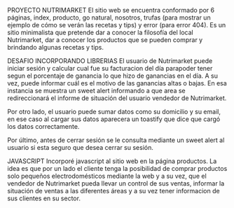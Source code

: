 PROYECTO NUTRIMARKET 
El sitio web se encuentra conformado por 6 páginas, index, producto, go natural, nosotros, trufas (para mostrar un ejemplo de cómo se verán las recetas y tips) y error (para error 404). 
Es un sitio minimalista que pretende dar a conocer la filosofía del local Nutrimarket, dar a conocer los productos que se pueden comprar y brindando algunas recetas y tips.

DESAFIO INCORPORANDO LIBRERIAS
El usuario de Nutrimarket puede iniciar sesión y calcular cual fue su facturacion del día parapoder tener segun el porcentaje de ganancia lo que hizo de ganancias en el día. A su vez, puede informar cuál es el motivo de las ganancias altas o bajas. En esa instancia se muestra un sweet alert informando a que area se redireccionará el informe de situación del usuario vendedor de Nutrimarket.

Por otro lado, el usuario puede sumar datos como su domicilio y su email, en ese caso al cargar sus datos aparecera un toastify que dice que cargó los datos correctamente. 

Por último, antes de cerrar sesión se le consulta mediante un sweet alert al usuario si esta seguro que desea cerrar su sesión. 

JAVASCRIPT
Incorporé javascript al sitio web en la página productos. La idea es que por un lado el cliente tenga la posibilidad de comprar productos solo pequeños electrodomésticos mediante la web y a su vez, que el vendedor de Nutrimarket pueda llevar un control de sus ventas, informar la situación de ventas a las diferentes áreas y a su vez tener informacion de sus clientes en su sector. 

